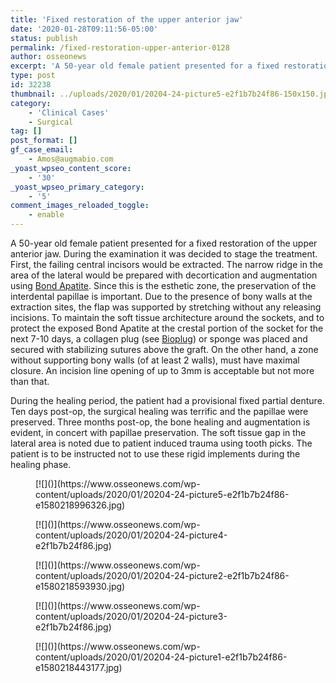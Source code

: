 ```yaml
---
title: 'Fixed restoration of the upper anterior jaw'
date: '2020-01-28T09:11:56-05:00'
status: publish
permalink: /fixed-restoration-upper-anterior-0128
author: osseonews
excerpt: 'A 50-year old female patient presented for a fixed restoration of the upper anterior jaw. During the examination it was decided to stage the treatment.'
type: post
id: 32238
thumbnail: ../uploads/2020/01/20204-24-picture5-e2f1b7b24f86-150x150.jpg
category:
    - 'Clinical Cases'
    - Surgical
tag: []
post_format: []
gf_case_email:
    - Amos@augmabio.com
_yoast_wpseo_content_score:
    - '30'
_yoast_wpseo_primary_category:
    - '5'
comment_images_reloaded_toggle:
    - enable
---
```

A 50-year old female patient presented for a fixed restoration of the upper anterior jaw. During the examination it was decided to stage the treatment. First, the failing central incisors would be extracted. The narrow ridge in the area of the lateral would be prepared with decortication and augmentation using [Bond Apatite](https://www.ddsgadget.com/bond-apatite-bone-graft-cement.html). Since this is the esthetic zone, the preservation of the interdental papillae is important. Due to the presence of bony walls at the extraction sites, the flap was supported by stretching without any releasing incisions. To maintain the soft tissue architecture around the sockets, and to protect the exposed Bond Apatite at the crestal portion of the socket for the next 7-10 days, a collagen plug (see [Bioplug](https://www.ddsgadget.com/collagen-wound-dressing-plug.html)) or sponge was placed and secured with stabilizing sutures above the graft. On the other hand, a zone without supporting bony walls (of at least 2 walls), must have maximal closure. An incision line opening of up to 3mm is acceptable but not more than that.

During the healing period, the patient had a provisional fixed partial denture. Ten days post-op, the surgical healing was terrific and the papillae were preserved. Three months post-op, the bone healing and augmentation is evident, in concert with papillae preservation. The soft tissue gap in the lateral area is noted due to patient induced trauma using tooth picks. The patient is to be instructed not to use these rigid implements during the healing phase.

<div class="foogallery foogallery-container foogallery-default foogallery-lightbox-foobox fg-gutter-10 fg-center fg-default fg-light fg-border-thin fg-shadow-small fg-loading-default fg-loaded-fade-in fg-custom fg-caption-hover fg-hover-fade fg-hover-zoom" data-fg-common-fields="1" data-foogallery="{"item":{"showCaptionTitle":true,"showCaptionDescription":true},"lazy":true,"src":"data-src-fg","srcset":"data-srcset-fg"}" id="foogallery-gallery-32243"><div class="fg-item"><figure class="fg-item-inner">[<span class="fg-image-wrap">![]()</span>](https://www.osseonews.com/wp-content/uploads/2020/01/20204-24-picture5-e2f1b7b24f86-e1580218996326.jpg)<figcaption class="fg-caption"><div class="fg-caption-inner"></div></figcaption></figure><div class="fg-loader"></div></div><div class="fg-item"><figure class="fg-item-inner">[<span class="fg-image-wrap">![]()</span>](https://www.osseonews.com/wp-content/uploads/2020/01/20204-24-picture4-e2f1b7b24f86.jpg)<figcaption class="fg-caption"><div class="fg-caption-inner"></div></figcaption></figure><div class="fg-loader"></div></div><div class="fg-item"><figure class="fg-item-inner">[<span class="fg-image-wrap">![]()</span>](https://www.osseonews.com/wp-content/uploads/2020/01/20204-24-picture2-e2f1b7b24f86-e1580218593930.jpg)<figcaption class="fg-caption"><div class="fg-caption-inner"></div></figcaption></figure><div class="fg-loader"></div></div><div class="fg-item"><figure class="fg-item-inner">[<span class="fg-image-wrap">![]()</span>](https://www.osseonews.com/wp-content/uploads/2020/01/20204-24-picture3-e2f1b7b24f86.jpg)<figcaption class="fg-caption"><div class="fg-caption-inner"></div></figcaption></figure><div class="fg-loader"></div></div><div class="fg-item"><figure class="fg-item-inner">[<span class="fg-image-wrap">![]()</span>](https://www.osseonews.com/wp-content/uploads/2020/01/20204-24-picture1-e2f1b7b24f86-e1580218443177.jpg)<figcaption class="fg-caption"><div class="fg-caption-inner"></div></figcaption></figure><div class="fg-loader"></div></div></div>